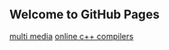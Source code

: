## Welcome to GitHub Pages

[multi media](multi_media.md)
[online c++ compilers](online_compliles.md)
